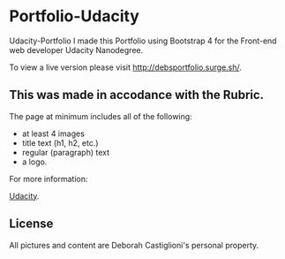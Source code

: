 # Portfolio-Udacity
Udacity-Portfolio I made this Portfolio using Bootstrap 4 for the Front-end web developer Udacity Nanodegree. 

To view a live version please visit http://debsportfolio.surge.sh/.  

## This was made in accodance with the Rubric. 

The page at minimum includes all of the following: 

- at least 4 images
- title text (h1, h2, etc.) 
- regular (paragraph) text 
- a logo.

For more information:  

[Udacity](https://review.udacity.com/#!/rubrics/45/view). 

## License

All pictures and content are Deborah Castiglioni's personal property.
